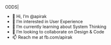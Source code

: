 ODDS|

- 👋 Hi, I’m @apirak
- 👀 I’m interested in User Experience
- 🌱 I’m currently learning about System Thinking
- 💞️ I’m looking to collaborate on Design & Code
- 📫 Reach me at fb.com/apirak

<!---
apirak/apirak is a ✨ special ✨ repository because its `README.md` (this file) appears on your GitHub profile.
You can click the Preview link to take a look at your changes.
--->
